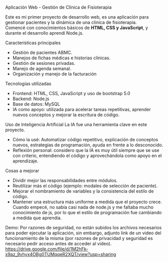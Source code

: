Aplicación Web - Gestión de Clínica de Fisioterapia

Este es mi primer proyecto de desarrollo web, es una aplicación para gestionar pacientes y la dinámica de una clínica de fisioterapia.  
Comencé con conocimientos básicos de **HTML, CSS y JavaScript**, y durante el desarrollo aprendí Node.js.

Características principales
- Gestión de pacientes ABMC.
- Manejos de fichas médicas e historias clínicas.
- Gestión de sesiones privadas.
- Manejo de agenda semanal.
- Organización y manejo de la facturación

Tecnologías utilizadas
- Frontend: HTML, CSS, JavaScript y uso de bootstrap 5.0
- Backend: Node.js
- Base de datos: MySQL  
- IA como apoyo: utilizada para acelerar tareas repetitivas, aprender nuevos conceptos y mejorar la escritura de código.  

Uso de Inteligencia Artificial
La IA fue una herramienta clave en este proyecto.  
- Cómo la usé: Automatizar código repetitivo, explicación de conceptos nuevos, estrategias de programación, ayuda en frente a lo desconocido.
- Reflexión personal: considero que la IA es muy útil siempre que se use con criterio, entendiendo el código y aprovechándola como apoyo en el aprendizaje.  

Cosas a mejorar
- Dividir mejor las responsabilidades entre módulos.  
- Reutilizar más el código (ejemplo: modales de selección de paciente).  
- Mejorar el nombramiento de variables y la consistencia del estilo de código.  
- Mantener una estructura más uniforme a medida que el proyecto crece. Cuando empecé,
no sabía casi nada de node.js y me faltaba mucho conocimiento de js, por lo que el estilo de programación fue cambiando a medida que aprendía.  

Demo:
Por razones de seguridad, no están subidos los archivos necesarios para poder ejecutar la aplicación, sin embargo, adjunto link de un video del
funcionamiento de la misma (por razones de privacidad y seguridad es necesario pedir acceso antes de acceder al video).
https://drive.google.com/file/d/1M2hFk-x9az_9vhyx4OBg0TUMqqeR2XQT/view?usp=sharing
